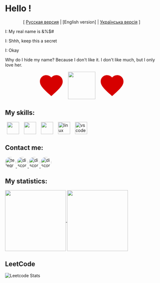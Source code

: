 <h1>Hello !</h1>

<p align="center">
[ <a href="README.ru.md">Русская версия</a> 
| [English version] |
  <a href="README.ua.md">Українська версія</a>
] 
</p>


<p>I: My real name is &%$#</p>
<p>I: Shhh, keep this a secret</p>
<p>I: Okay</p> 
<p>Why do I hide my name? Because I don't like it. I don't like much, but I only love her.</p>

<svg style="display: none;">
  <symbol id="icon-heart" viewBox="0 0 24 24">
    <path d="M12 21.35l-1.45-1.32C5.4 15.36 2 12.28 2 8.5 2 5.42 4.42 3 7.5 3c1.74 0 3.41.81 4.5 2.09C13.09 3.81 14.76 3 16.5 3 19.58 3 22 5.42 22 8.5c0 3.78-3.4 6.86-8.55 11.54L12 21.35z"/>
  </symbol>
</svg>

<div align="center">
  <svg width="90" height="90" style="fill: rgb(214, 0, 0);">
    <use href="#icon-heart"></use>
  </svg>
  <img src="https://skillicons.dev/icons?i=c" height="90" style="margin: 0 6px;" />
  <svg width="90" height="90" style="fill:rgb(214, 0, 0);">
    <use href="#icon-heart"></use>
  </svg>
</div>


## My skills:

<div>
      <img src="https://skillicons.dev/icons?i=c" height="40" style="margin: 0 6px;" />
      <img src="https://skillicons.dev/icons?i=cpp" height="40"  style="margin: 0 6px;" />
      <img src="https://skillicons.dev/icons?i=arch" height="40"  style="margin: 0 6px;" />
      <img src="https://skillicons.dev/icons?i=linux" height="40" alt="linux" style="margin: 0 6px;" />
      <img src="https://skillicons.dev/icons?i=vscode" height="40" alt="vscode" style="margin: 0 6px;" />
</div>

## Contact me:

<div>
  <div>
    <a href="https://t.me/ChosenS0ul" target="_blank">
      <img src="https://img.shields.io/static/v1?message=Telegram&logo=telegram&label=&color=2CA5E0&logoColor=white&labelColor=&style=for-the-badge" height="35" alt="telegram logo" style="border-radius: 32px;"/>
    </a>
    <a href="https://discordapp.com/users/912451953106255894" target="_blank">
      <img src="https://img.shields.io/static/v1?message=Discord&logo=discord&label=&color=4D3675&logoColor=white&labelColor=&style=for-the-badge" height="35" alt="discord logo" style="border-radius: 32px;"/>
    </a>
    <a href="mailto:chosensouldev@gmail.com" target="_blank">
      <img src="https://img.shields.io/static/v1?message=email &logo=gmail&label=&color=AF0000&logoColor=white&labelColor=&style=for-the-badge" height="35" alt="discord logo" style="border-radius: 32px;"/>
    </a>
    <a href="https://leetcode.com/u/chosensoull" target="_blank">
      <img src="https://img.shields.io/static/v1?message=LeetCode&logo=leetcode&label=&color=0D0D0D&logoColor=white&labelColor=&style=for-the-badge" height="35" alt="discord logo" style="border-radius: 32px;"/>
    </a>
  </div>
</div>

## My statistics:

<div>
  <a href="https://github.com/anuraghazra/github-readme-stats">
    <img height=200 align="center" src="https://github-readme-stats.vercel.app/api?username=ChosenSoull&show_icons=true&theme=white&hide_border=true&locale=en&border_radius=34" />
  </a>
  <a href="https://github.com/anuraghazra/convoychat">
    <img height=200 align="center" src="https://github-readme-stats.vercel.app/api/top-langs/?username=ChosenSoull&layout=compact&theme=white&icon_color=ffffff&locale=en&border_radius=34" />
  </a>
</div>

## LeetCode

![Leetcode Stats](https://leetcard.jacoblin.cool/chosensoull?border_radius=34&theme=wtf&ext=heatmap&cache=0)
